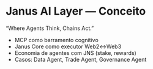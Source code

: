 # Janus AI Layer — Conceito
“Where Agents Think, Chains Act.”

- MCP como barramento cognitivo
- Janus Core como executor Web2↔Web3
- Economia de agentes com JNS (stake, rewards)
- Casos: Data Agent, Trade Agent, Governance Agent
